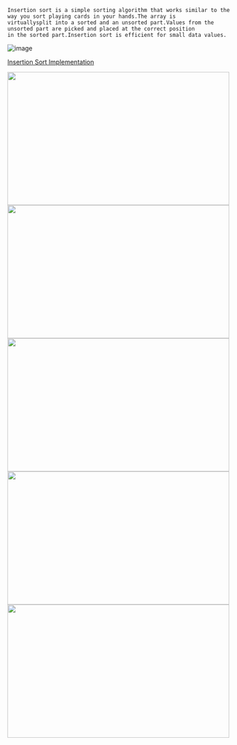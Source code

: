 ```
Insertion sort is a simple sorting algorithm that works similar to the way you sort playing cards in your hands.The array is 
virtuallysplit into a sorted and an unsorted part.Values from the unsorted part are picked and placed at the correct position 
in the sorted part.Insertion sort is efficient for small data values.
```
![image](https://user-images.githubusercontent.com/59710234/171119362-3f4e7e6e-9ce5-4489-bc6f-4d5869fc8c87.png)

[Insertion Sort Implementation](https://youtu.be/OGzPmgsI-pQ)

<img src="https://user-images.githubusercontent.com/59710234/171121587-4cbe9648-6c98-49f2-a775-d92d1fb6ef3a.png" width="500" height="300" />

<img src="https://user-images.githubusercontent.com/59710234/171119573-6a365939-71a6-4032-be25-fcdcaf028c21.png" width="500" height="300" />

<img src="https://user-images.githubusercontent.com/59710234/171121608-b110a141-bb54-46a1-837b-c0dff9dfc909.png" width="500" height="300" />

<img src="https://user-images.githubusercontent.com/59710234/171121630-1f80eaa3-6193-4d7f-8a7f-e3a956a02672.png" width="500" height="300" />

<img src="https://user-images.githubusercontent.com/59710234/171121647-8223610b-433d-475d-ab30-7d1733bb9872.png" width="500" height="300" />

